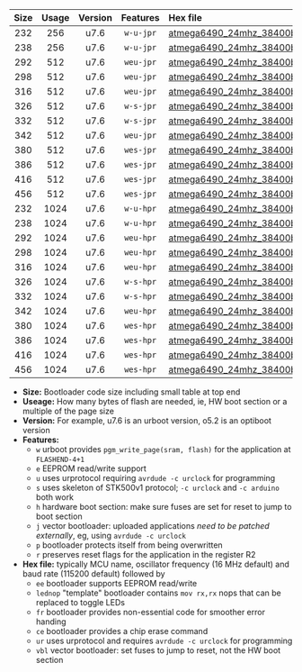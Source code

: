 |Size|Usage|Version|Features|Hex file|
|:-:|:-:|:-:|:-:|:--|
|232|256|u7.6|`w-u-jpr`|[atmega6490_24mhz_38400bps_ur_vbl.hex](https://raw.githubusercontent.com/stefanrueger/urboot/main//atmega6490_24mhz_38400bps_ur_vbl.hex)|
|238|256|u7.6|`w-u-jpr`|[atmega6490_24mhz_38400bps_lednop_ur_vbl.hex](https://raw.githubusercontent.com/stefanrueger/urboot/main//atmega6490_24mhz_38400bps_lednop_ur_vbl.hex)|
|292|512|u7.6|`weu-jpr`|[atmega6490_24mhz_38400bps_ee_ur_vbl.hex](https://raw.githubusercontent.com/stefanrueger/urboot/main//atmega6490_24mhz_38400bps_ee_ur_vbl.hex)|
|298|512|u7.6|`weu-jpr`|[atmega6490_24mhz_38400bps_ee_lednop_ur_vbl.hex](https://raw.githubusercontent.com/stefanrueger/urboot/main//atmega6490_24mhz_38400bps_ee_lednop_ur_vbl.hex)|
|316|512|u7.6|`weu-jpr`|[atmega6490_24mhz_38400bps_ee_lednop_fr_ur_vbl.hex](https://raw.githubusercontent.com/stefanrueger/urboot/main//atmega6490_24mhz_38400bps_ee_lednop_fr_ur_vbl.hex)|
|326|512|u7.6|`w-s-jpr`|[atmega6490_24mhz_38400bps_vbl.hex](https://raw.githubusercontent.com/stefanrueger/urboot/main//atmega6490_24mhz_38400bps_vbl.hex)|
|332|512|u7.6|`w-s-jpr`|[atmega6490_24mhz_38400bps_lednop_vbl.hex](https://raw.githubusercontent.com/stefanrueger/urboot/main//atmega6490_24mhz_38400bps_lednop_vbl.hex)|
|342|512|u7.6|`weu-jpr`|[atmega6490_24mhz_38400bps_ee_lednop_fr_ce_ur_vbl.hex](https://raw.githubusercontent.com/stefanrueger/urboot/main//atmega6490_24mhz_38400bps_ee_lednop_fr_ce_ur_vbl.hex)|
|380|512|u7.6|`wes-jpr`|[atmega6490_24mhz_38400bps_ee_vbl.hex](https://raw.githubusercontent.com/stefanrueger/urboot/main//atmega6490_24mhz_38400bps_ee_vbl.hex)|
|386|512|u7.6|`wes-jpr`|[atmega6490_24mhz_38400bps_ee_lednop_vbl.hex](https://raw.githubusercontent.com/stefanrueger/urboot/main//atmega6490_24mhz_38400bps_ee_lednop_vbl.hex)|
|416|512|u7.6|`wes-jpr`|[atmega6490_24mhz_38400bps_ee_lednop_fr_vbl.hex](https://raw.githubusercontent.com/stefanrueger/urboot/main//atmega6490_24mhz_38400bps_ee_lednop_fr_vbl.hex)|
|456|512|u7.6|`wes-jpr`|[atmega6490_24mhz_38400bps_ee_lednop_fr_ce_vbl.hex](https://raw.githubusercontent.com/stefanrueger/urboot/main//atmega6490_24mhz_38400bps_ee_lednop_fr_ce_vbl.hex)|
|232|1024|u7.6|`w-u-hpr`|[atmega6490_24mhz_38400bps_ur.hex](https://raw.githubusercontent.com/stefanrueger/urboot/main//atmega6490_24mhz_38400bps_ur.hex)|
|238|1024|u7.6|`w-u-hpr`|[atmega6490_24mhz_38400bps_lednop_ur.hex](https://raw.githubusercontent.com/stefanrueger/urboot/main//atmega6490_24mhz_38400bps_lednop_ur.hex)|
|292|1024|u7.6|`weu-hpr`|[atmega6490_24mhz_38400bps_ee_ur.hex](https://raw.githubusercontent.com/stefanrueger/urboot/main//atmega6490_24mhz_38400bps_ee_ur.hex)|
|298|1024|u7.6|`weu-hpr`|[atmega6490_24mhz_38400bps_ee_lednop_ur.hex](https://raw.githubusercontent.com/stefanrueger/urboot/main//atmega6490_24mhz_38400bps_ee_lednop_ur.hex)|
|316|1024|u7.6|`weu-hpr`|[atmega6490_24mhz_38400bps_ee_lednop_fr_ur.hex](https://raw.githubusercontent.com/stefanrueger/urboot/main//atmega6490_24mhz_38400bps_ee_lednop_fr_ur.hex)|
|326|1024|u7.6|`w-s-hpr`|[atmega6490_24mhz_38400bps.hex](https://raw.githubusercontent.com/stefanrueger/urboot/main//atmega6490_24mhz_38400bps.hex)|
|332|1024|u7.6|`w-s-hpr`|[atmega6490_24mhz_38400bps_lednop.hex](https://raw.githubusercontent.com/stefanrueger/urboot/main//atmega6490_24mhz_38400bps_lednop.hex)|
|342|1024|u7.6|`weu-hpr`|[atmega6490_24mhz_38400bps_ee_lednop_fr_ce_ur.hex](https://raw.githubusercontent.com/stefanrueger/urboot/main//atmega6490_24mhz_38400bps_ee_lednop_fr_ce_ur.hex)|
|380|1024|u7.6|`wes-hpr`|[atmega6490_24mhz_38400bps_ee.hex](https://raw.githubusercontent.com/stefanrueger/urboot/main//atmega6490_24mhz_38400bps_ee.hex)|
|386|1024|u7.6|`wes-hpr`|[atmega6490_24mhz_38400bps_ee_lednop.hex](https://raw.githubusercontent.com/stefanrueger/urboot/main//atmega6490_24mhz_38400bps_ee_lednop.hex)|
|416|1024|u7.6|`wes-hpr`|[atmega6490_24mhz_38400bps_ee_lednop_fr.hex](https://raw.githubusercontent.com/stefanrueger/urboot/main//atmega6490_24mhz_38400bps_ee_lednop_fr.hex)|
|456|1024|u7.6|`wes-hpr`|[atmega6490_24mhz_38400bps_ee_lednop_fr_ce.hex](https://raw.githubusercontent.com/stefanrueger/urboot/main//atmega6490_24mhz_38400bps_ee_lednop_fr_ce.hex)|

- **Size:** Bootloader code size including small table at top end
- **Useage:** How many bytes of flash are needed, ie, HW boot section or a multiple of the page size
- **Version:** For example, u7.6 is an urboot version, o5.2 is an optiboot version
- **Features:**
  + `w` urboot provides `pgm_write_page(sram, flash)` for the application at `FLASHEND-4+1`
  + `e` EEPROM read/write support
  + `u` uses urprotocol requiring `avrdude -c urclock` for programming
  + `s` uses skeleton of STK500v1 protocol; `-c urclock` and `-c arduino` both work
  + `h` hardware boot section: make sure fuses are set for reset to jump to boot section
  + `j` vector bootloader: uploaded applications *need to be patched externally*, eg, using `avrdude -c urclock`
  + `p` bootloader protects itself from being overwritten
  + `r` preserves reset flags for the application in the register R2
- **Hex file:** typically MCU name, oscillator frequency (16 MHz default) and baud rate (115200 default) followed by
  + `ee` bootloader supports EEPROM read/write
  + `lednop` "template" bootloader contains `mov rx,rx` nops that can be replaced to toggle LEDs
  + `fr` bootloader provides non-essential code for smoother error handing
  + `ce` bootloader provides a chip erase command
  + `ur` uses urprotocol and requires `avrdude -c urclock` for programming
  + `vbl` vector bootloader: set fuses to jump to reset, not the HW boot section
